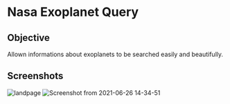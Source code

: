 
# Nasa Exoplanet Query

## Objective
Allown informations about exoplanets to be searched easily  and beautifully.

## Screenshots
![landpage](https://user-images.githubusercontent.com/15112609/122652816-4068e000-d117-11eb-97a9-e97cdc639bdb.png)
![Screenshot from 2021-06-26 14-34-51](https://user-images.githubusercontent.com/15112609/123521262-f1c5c380-d68b-11eb-8dc9-a29db5c06ffe.png)

## 
